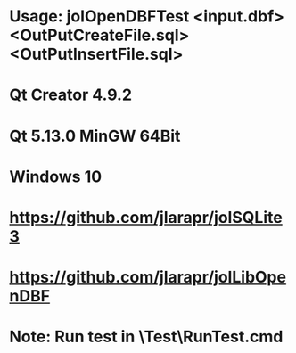 # Usage: jolOpenDBFTest <input.dbf> <OutPutCreateFile.sql> <OutPutInsertFile.sql> <KeyColumnName>

# Qt Creator 4.9.2
# Qt 5.13.0 MinGW 64Bit
# Windows 10

# https://github.com/jlarapr/jolSQLite3
# https://github.com/jlarapr/jolLibOpenDBF

# Note: Run test in \Test\RunTest.cmd
